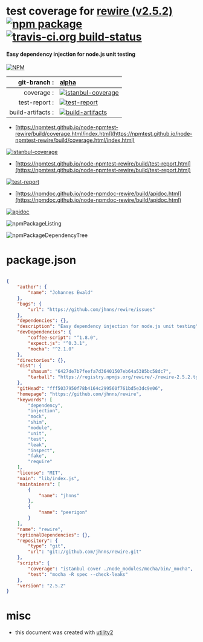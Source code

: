 # test coverage for  [rewire (v2.5.2)](https://github.com/jhnns/rewire)  [![npm package](https://img.shields.io/npm/v/npmtest-rewire.svg?style=flat-square)](https://www.npmjs.org/package/npmtest-rewire) [![travis-ci.org build-status](https://api.travis-ci.org/npmtest/node-npmtest-rewire.svg)](https://travis-ci.org/npmtest/node-npmtest-rewire)
#### Easy dependency injection for node.js unit testing

[![NPM](https://nodei.co/npm/rewire.png?downloads=true&downloadRank=true&stars=true)](https://www.npmjs.com/package/rewire)

| git-branch : | [alpha](https://github.com/npmtest/node-npmtest-rewire/tree/alpha)|
|--:|:--|
| coverage : | [![istanbul-coverage](https://npmtest.github.io/node-npmtest-rewire/build/coverage.badge.svg)](https://npmtest.github.io/node-npmtest-rewire/build/coverage.html/index.html)|
| test-report : | [![test-report](https://npmtest.github.io/node-npmtest-rewire/build/test-report.badge.svg)](https://npmtest.github.io/node-npmtest-rewire/build/test-report.html)|
| build-artifacts : | [![build-artifacts](https://npmtest.github.io/node-npmtest-rewire/glyphicons_144_folder_open.png)](https://github.com/npmtest/node-npmtest-rewire/tree/gh-pages/build)|

- [https://npmtest.github.io/node-npmtest-rewire/build/coverage.html/index.html](https://npmtest.github.io/node-npmtest-rewire/build/coverage.html/index.html)

[![istanbul-coverage](https://npmtest.github.io/node-npmtest-rewire/build/screenCapture.buildCi.browser.%252Ftmp%252Fbuild%252Fcoverage.lib.html.png)](https://npmtest.github.io/node-npmtest-rewire/build/coverage.html/index.html)

- [https://npmtest.github.io/node-npmtest-rewire/build/test-report.html](https://npmtest.github.io/node-npmtest-rewire/build/test-report.html)

[![test-report](https://npmtest.github.io/node-npmtest-rewire/build/screenCapture.buildCi.browser.%252Ftmp%252Fbuild%252Ftest-report.html.png)](https://npmtest.github.io/node-npmtest-rewire/build/test-report.html)

- [https://npmdoc.github.io/node-npmdoc-rewire/build/apidoc.html](https://npmdoc.github.io/node-npmdoc-rewire/build/apidoc.html)

[![apidoc](https://npmdoc.github.io/node-npmdoc-rewire/build/screenCapture.buildCi.browser.%252Ftmp%252Fbuild%252Fapidoc.html.png)](https://npmdoc.github.io/node-npmdoc-rewire/build/apidoc.html)

![npmPackageListing](https://npmtest.github.io/node-npmtest-rewire/build/screenCapture.npmPackageListing.svg)

![npmPackageDependencyTree](https://npmtest.github.io/node-npmtest-rewire/build/screenCapture.npmPackageDependencyTree.svg)



# package.json

```json

{
    "author": {
        "name": "Johannes Ewald"
    },
    "bugs": {
        "url": "https://github.com/jhnns/rewire/issues"
    },
    "dependencies": {},
    "description": "Easy dependency injection for node.js unit testing",
    "devDependencies": {
        "coffee-script": "^1.8.0",
        "expect.js": "^0.3.1",
        "mocha": "^2.1.0"
    },
    "directories": {},
    "dist": {
        "shasum": "6427de7b7feefa7d36401507eb64a5385bc58dc7",
        "tarball": "https://registry.npmjs.org/rewire/-/rewire-2.5.2.tgz"
    },
    "gitHead": "fff5037950f78b4164c299560f761bd5e3dc9e06",
    "homepage": "https://github.com/jhnns/rewire",
    "keywords": [
        "dependency",
        "injection",
        "mock",
        "shim",
        "module",
        "unit",
        "test",
        "leak",
        "inspect",
        "fake",
        "require"
    ],
    "license": "MIT",
    "main": "lib/index.js",
    "maintainers": [
        {
            "name": "jhnns"
        },
        {
            "name": "peerigon"
        }
    ],
    "name": "rewire",
    "optionalDependencies": {},
    "repository": {
        "type": "git",
        "url": "git://github.com/jhnns/rewire.git"
    },
    "scripts": {
        "coverage": "istanbul cover ./node_modules/mocha/bin/_mocha",
        "test": "mocha -R spec --check-leaks"
    },
    "version": "2.5.2"
}
```



# misc
- this document was created with [utility2](https://github.com/kaizhu256/node-utility2)

